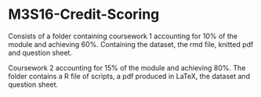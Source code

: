 # M3S16-Credit-Scoring

Consists of a folder containing coursework 1 accounting for 10% of the module
and achieving 60%. Containing the dataset, the rmd file, knitted pdf and 
question sheet.

Coursework 2 accounting for 15% of the module and achieving 80%. The folder
contains a R file of scripts, a pdf produced in LaTeX, the dataset and 
question sheet.


